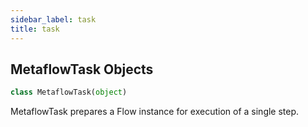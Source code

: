 ```yaml
---
sidebar_label: task
title: task
---
```


## MetaflowTask Objects

```python
class MetaflowTask(object)
```

MetaflowTask prepares a Flow instance for execution of a single step.


